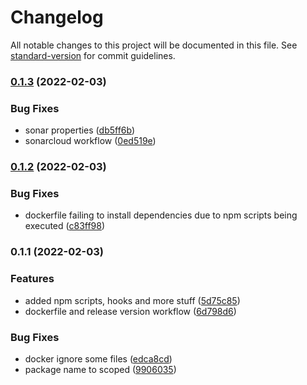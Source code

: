 # Changelog

All notable changes to this project will be documented in this file. See [standard-version](https://github.com/conventional-changelog/standard-version) for commit guidelines.

### [0.1.3](https://github.com/iotakingdoms/app/compare/v0.1.2...v0.1.3) (2022-02-03)


### Bug Fixes

* sonar properties ([db5ff6b](https://github.com/iotakingdoms/app/commit/db5ff6b8ccd65bfaa1c917431fbf5f0a185c2a91))
* sonarcloud workflow ([0ed519e](https://github.com/iotakingdoms/app/commit/0ed519e4678057d96925d4e71db27f8533728225))

### [0.1.2](https://github.com/iotakingdoms/app/compare/v0.1.1...v0.1.2) (2022-02-03)


### Bug Fixes

* dockerfile failing to install dependencies due to npm scripts being executed ([c83ff98](https://github.com/iotakingdoms/app/commit/c83ff980a7e79461ddd75e0f4dc8ba5fd47c9742))

### 0.1.1 (2022-02-03)


### Features

* added npm scripts, hooks and more stuff ([5d75c85](https://github.com/iotakingdoms/app/commit/5d75c859b661de5ef1e503b8750e876c56aa5b46))
* dockerfile and release version workflow ([6d798d6](https://github.com/iotakingdoms/app/commit/6d798d6fc34e8c923dee9ee8e954127de3a93e70))


### Bug Fixes

* docker ignore some files ([edca8cd](https://github.com/iotakingdoms/app/commit/edca8cd219207ac10e9e453ff9078df600a61abd))
* package name to scoped ([9906035](https://github.com/iotakingdoms/app/commit/99060357d412b41bc6215ddb5909c2cf48611aa7))
